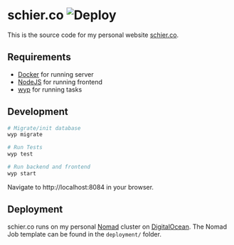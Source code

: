 # schier.co ![Deploy](https://github.com/gschier/schier.co/workflows/Deploy/badge.svg)

This is the source code for my personal website [schier.co](https://schier.co).

## Requirements

- [Docker](https://www.docker.com) for running server
- [NodeJS](https://nodejs.org/en/) for running frontend
- [wyp](https://github.com/gschier/will-you-please) for running tasks

## Development

```bash
# Migrate/init database
wyp migrate

# Run Tests
wyp test

# Run backend and frontend
wyp start
```

Navigate to http://localhost:8084 in your browser.

## Deployment

schier.co runs on my personal [Nomad](https://nomadproject.io) cluster on
[DigitalOcean](https://www.digitalocean.com). The Nomad Job template can be found in
the `deployment/` folder.
